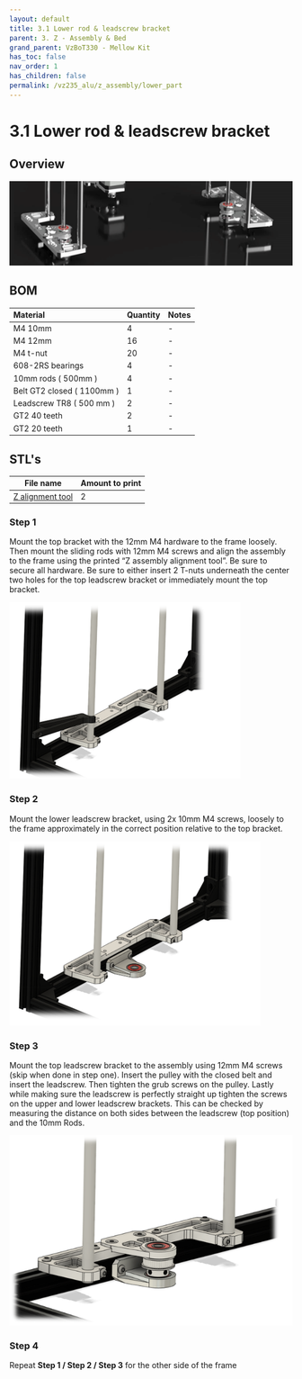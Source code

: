 ```yaml
---
layout: default
title: 3.1 Lower rod & leadscrew bracket
parent: 3. Z - Assembly & Bed
grand_parent: VzBoT330 - Mellow Kit
has_toc: false
nav_order: 1
has_children: false
permalink: /vz235_alu/z_assembly/lower_part
---
```


# 3.1 Lower rod & leadscrew bracket

## Overview

![Z Overview](../../assets/images/manual/vz330_mellow/z_assembly/lower_part/overview.png)

## BOM

| Material        | Quantity          | Notes |
|:-------------|:------------------|:------|
| M4 10mm           | 4 | -  |
| M4 12mm | 16   | -  |
| M4 t-nut | 20 | - |
| 608-2RS bearings | 4 | - |
| 10mm rods ( 500mm ) | 4 | - |
| Belt GT2 closed ( 1100mm ) | 1 | - |
| Leadscrew TR8 ( 500 mm ) | 2 | - |
| GT2 40 teeth | 2 | - |
| GT2 20 teeth | 1 | - |

## STL's

| File name | Amount to print |
|-----------|-----------------|
| <a href="https://github.com/VzBoT3D/VzBoT-Vz330/blob/master/Assemblies%20BOM%20and%20STL/Alignment%20Tools/Z%20Alignment%20tool%2010mm%20rod.stl" target="_blank">Z alignment tool</a> | 2 |


### Step 1

Mount the top bracket with the 12mm M4 hardware to the frame loosely. Then mount the sliding rods with 12mm M4 screws and align the assembly to the frame using the printed “Z assembly alignment tool”. Be sure to secure all hardware. Be sure to either insert 2 T-nuts underneath the center two holes for the top leadscrew bracket or immediately mount the top bracket.

![Lower bracket](../../assets/images/manual/vz330_mellow/z_assembly/lower_part/lower_bracket.png)

### Step 2

Mount the lower leadscrew bracket, using 2x 10mm M4 screws, loosely to the frame approximately in the correct position relative to the top bracket.

![Lower bracket lead](../../assets/images/manual/vz330_mellow/z_assembly/lower_part/lower_bracket_lead.png)

### Step 3

Mount the top leadscrew bracket to the assembly using 12mm M4 screws (skip when done in step one). Insert the pulley with the closed belt and insert the leadscrew. Then tighten the grub screws on the pulley. Lastly while making sure the leadscrew is perfectly straight up tighten the screws on the upper and lower leadscrew brackets. This can be checked by measuring the distance on both sides between the leadscrew (top position) and the 10mm Rods.

![Upper bracket lead](../../assets/images/manual/vz330_mellow/z_assembly/lower_part/upper_bracket_lead.png)

### Step 4

Repeat **Step 1 / Step 2 / Step 3** for the other side of the frame